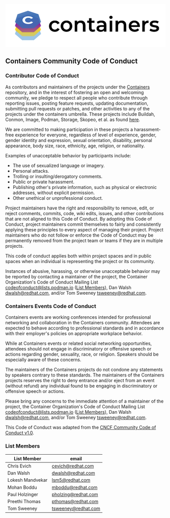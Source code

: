 ![Containers Logo](https://github.com/containers/.github/blob/main/profile/logos/containers-full-horiz.png)
## Containers Community Code of Conduct

### Contributor Code of Conduct

As contributors and maintainers of the projects under the [Containers](https://github.com/containers) repository,
and in the interest of fostering an open and welcoming community, we pledge to
respect all people who contribute through reporting issues, posting feature
requests, updating documentation, submitting pull requests or patches, and other
activities to any of the projects under the containers umbrella.  These projects
include Buildah, Conmon, Image, Podman, Storage, Skopeo, et al.
as found [here](https://github.com/containers).

We are committed to making participation in these projects a harassment-free experience for
everyone, regardless of level of experience, gender, gender identity and expression,
sexual orientation, disability, personal appearance, body size, race, ethnicity, age,
religion, or nationality.

Examples of unacceptable behavior by participants include:

* The use of sexualized language or imagery.
* Personal attacks.
* Trolling or insulting/derogatory comments.
* Public or private harassment.
* Publishing other's private information, such as physical or electronic addresses,
 without explicit permission.
* Other unethical or unprofessional conduct.

Project maintainers have the right and responsibility to remove, edit, or reject
comments, commits, code, wiki edits, issues, and other contributions that are not
aligned to this Code of Conduct.  By adopting this Code of Conduct, project maintainers
commit themselves to fairly and consistently applying these principles to every aspect
of managing their project.  Project maintainers who do not follow or enforce the Code of
Conduct may be permanently removed from the project team or teams if they are in multiple
projects.

This code of conduct applies both within project spaces and in public spaces
when an individual is representing the project or its community.

Instances of abusive, harassing, or otherwise unacceptable behavior may be reported by contacting a maintainer of the project, the Container Organization's Code of Conduct Mailing List <codeofconduct@lists.podman.io> ([List Members](#List-Members)), Dan Walsh <dwalsh@redhat.com>, and/or Tom Sweeney <tsweeney@redhat.com>.


### Containers Events Code of Conduct

Containers events are working conferences intended for professional networking and collaboration in the
Containers community.  Attendees are expected to behave according to professional standards and in accordance
with their employer's policies on appropriate workplace behavior.

While at Containers events or related social networking opportunities, attendees should not engage in
discriminatory or offensive speech or actions regarding gender, sexuality, race, or religion.  Speakers should
be especially aware of these concerns.

The maintainers of the Containers projects do not condone any statements by speakers contrary to these standards.
The maintainers of the Containers projects reserves the right to deny entrance and/or eject from an event
(without refund) any individual found to be engaging in discriminatory or offensive speech or actions.

Please bring any concerns to the immediate attention of a maintainer of the project, the Container Organization's Code of Conduct Mailing List <codeofconduct@lists.podman.io> ([List Members](#List-Members)), Dan Walsh <dwalsh@redhat.com>, and/or Tom Sweeney <tsweeney@redhat.com>.

This Code of Conduct was adapted from the [CNCF Community Code of Conduct v1.0](https://github.com/cncf/foundation/blob/master/code-of-conduct.md).

### List Members

| List Member      | email  |
| ------------     | ------ |
| Chris Evich      | cevich@redhat.com      |
| Dan Walsh        | dwalsh@redhat.com      |
| Lokesh Mandvekar | lsm5@redhat.com        |
| Mohan Boddu      | mboddu@redhat.com      |
| Paul Holzinger   | pholzing@redhat.com    |
| Preethi Thomas   | pthomas@redhat.com     |
| Tom Sweeney      | tsweeney@redhat.com    |

